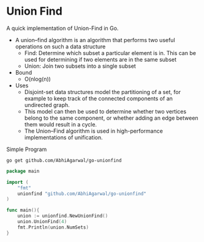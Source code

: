 # Union Find

A quick implementation of Union-Find in Go. 

- A union–find algorithm is an algorithm that performs two useful operations on such a data structure
	- Find: Determine which subset a particular element is in. This can be used for determining if two elements are in the same subset
	- Union: Join two subsets into a single subset
- Bound
	- O(nlog(n))
- Uses
	- Disjoint-set data structures model the partitioning of a set, for example to keep track of the connected components of an undirected graph.
	- This model can then be used to determine whether two vertices belong to the same component, or whether adding an edge between them would result in a cycle.
	- The Union–Find algorithm is used in high-performance implementations of unification.

Simple Program

```
go get github.com/AbhiAgarwal/go-unionfind
```

```go
package main

import (
	"fmt"
	unionfind "github.com/AbhiAgarwal/go-unionfind"
)

func main(){
	union := unionfind.NewUnionFind()
	union.UnionFind(4)
	fmt.Println(union.NumSets)
}
```